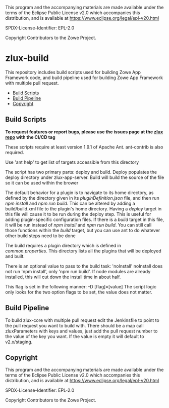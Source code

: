 This program and the accompanying materials are
made available under the terms of the Eclipse Public License v2.0 which accompanies
this distribution, and is available at https://www.eclipse.org/legal/epl-v20.html

SPDX-License-Identifier: EPL-2.0

Copyright Contributors to the Zowe Project.

# zlux-build

This repository includes build scripts used for building Zowe App Framework code, and build pipeline used for building Zowe App Framework with multiple pull request.

- [Build Scripts](#build-scripts)
- [Build Pipeline](#build-pipeline)
- [Copyright](#copyright)

## Build Scripts

**To request features or report bugs, please use the issues page at the [zlux repo](https://github.com/zowe/zlux/issues) with the CI/CD tag**

These scripts require at least version 1.9.1 of Apache Ant. ant-contrib is also required.

Use 'ant help' to get list of targets accessible from this directory

The script has two primary parts: deploy and build. Deploy populates the deploy directory under zlux-app-server. Build will build the source of the file so it can be used within the brower

The default behavior for a plugin is to navigate to its home directory, as defined by the directory given in its _pluginDefinition.json_ file, and then run _npm install_ and _npm run build_. This can be altered by adding a build/build.xml file to the plugin's home directory. Having a _deploy_ target in this file will cause it to be run during the deploy step. This is useful for adding plugin-specific configuration files. If there is a _build_ target in this file, it will be run instead of _npm install_ and _npm run build_. You can still call those functions within the _build_ target, but you can use ant to do whatever other build steps need to be done

The build requires a plugin directory which is defined in _common.properties_. This directory lists all the plugins that will be deployed and built.

There is an optional value to pass to the build task: 'noInstall'
noInstall does not run 'npm install', only 'npm run build'. If node modules are already installed, this will cut down the install time in about half.

This flag is set in the following manner: -D [flag]=[value]
The script logic only looks for the two option flags to be set, the value does not matter.

## Build Pipeline

To build zlux-core with multiple pull request edit the Jenkinsfile to point to the pull request you want to build with. There should be a map call zluxParameters with keys and values, just
add the pull request number to the value of the key you want. If the value is empty it will default to v2.x/staging.

## Copyright

This program and the accompanying materials are
made available under the terms of the Eclipse Public License v2.0 which accompanies
this distribution, and is available at https://www.eclipse.org/legal/epl-v20.html

SPDX-License-Identifier: EPL-2.0

Copyright Contributors to the Zowe Project.
